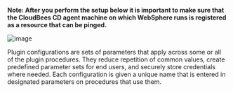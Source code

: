 **Note: After you perform the setup below it is important to make sure that the CloudBees CD agent machine on which WebSphere runs is registered as a resource that can be pinged.**

![image](images/Config/parameters.png)

Plugin configurations are sets of parameters that apply across some or all of the plugin procedures.
They reduce repetition of common values, create predefined parameter sets for end users,
and securely store credentials where needed.
Each configuration is given a unique name that is entered in designated parameters on procedures that use them.
